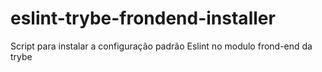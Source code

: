 # eslint-trybe-frondend-installer
Script para instalar a configuração padrão Eslint no modulo frond-end da trybe
